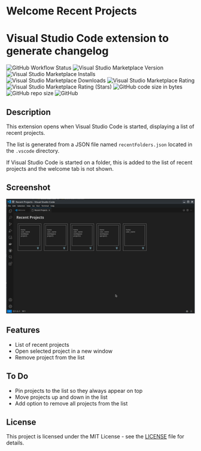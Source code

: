 # Welcome Recent Projects

# Visual Studio Code extension to generate changelog

![GitHub Workflow Status](https://img.shields.io/github/workflow/status/lstasi/welcome-recent-project-ext/build)
![Visual Studio Marketplace Version](https://img.shields.io/visual-studio-marketplace/v/LeandroStasi.welcome-recent-projects)
![Visual Studio Marketplace Installs](https://img.shields.io/visual-studio-marketplace/i/LeandroStasi.welcome-recent-projects)
![Visual Studio Marketplace Downloads](https://img.shields.io/visual-studio-marketplace/d/LeandroStasi.welcome-recent-projects)
![Visual Studio Marketplace Rating](https://img.shields.io/visual-studio-marketplace/r/LeandroStasi.welcome-recent-projects)
![Visual Studio Marketplace Rating (Stars)](https://img.shields.io/visual-studio-marketplace/stars/LeandroStasi.welcome-recent-projects)
![GitHub code size in bytes](https://img.shields.io/github/languages/code-size/lstasi/welcome-recent-project-ext)
![GitHub repo size](https://img.shields.io/github/repo-size/lstasi/welcome-recent-project-ext)
![GitHub](https://img.shields.io/github/license/lstasi/welcome-recent-project-ext)

## Description

This extension opens when Visual Studio Code is started, displaying a list of recent projects.

The list is generated from a JSON file named `recentFolders.json` located in the `.vscode` directory.

If Visual Studio Code is started on a folder, this is added to the list of recent projects and the welcome tab is not shown.


## Screenshot

![Screenshot](https://raw.githubusercontent.com/lstasi/welcome-recent-project-ext/main/images/screenshot.png)

## Features

- List of recent projects
- Open selected project in a new window
- Remove project from the list

## To Do

- Pin projects to the list so they always appear on top
- Move projects up and down in the list
- Add option to remove all projects from the list



## License

This project is licensed under the MIT License - see the [LICENSE](LICENSE) file for details.
